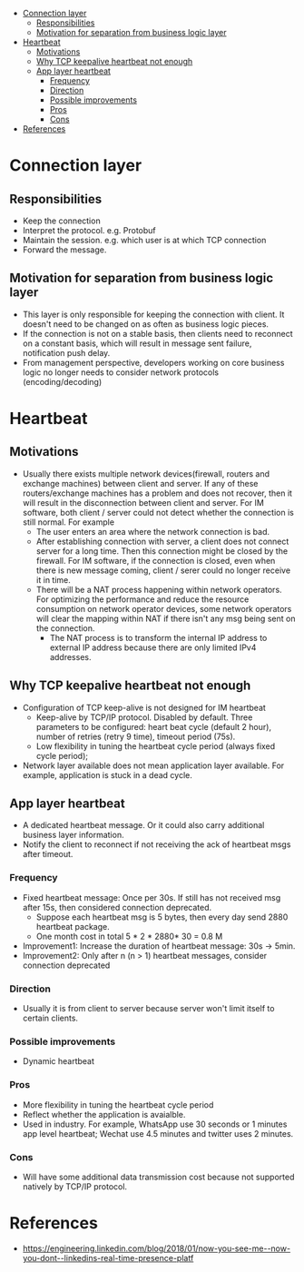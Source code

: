 - [Connection layer](#connection-layer)
  - [Responsibilities](#responsibilities)
  - [Motivation for separation from business logic layer](#motivation-for-separation-from-business-logic-layer)
- [Heartbeat](#heartbeat)
  - [Motivations](#motivations)
  - [Why TCP keepalive heartbeat not enough](#why-tcp-keepalive-heartbeat-not-enough)
  - [App layer heartbeat](#app-layer-heartbeat)
    - [Frequency](#frequency)
    - [Direction](#direction)
    - [Possible improvements](#possible-improvements)
    - [Pros](#pros)
    - [Cons](#cons)
- [References](#references)

# Connection layer

## Responsibilities
* Keep the connection
* Interpret the protocol. e.g. Protobuf
* Maintain the session. e.g. which user is at which TCP connection
* Forward the message.

## Motivation for separation from business logic layer
* This layer is only responsible for keeping the connection with client. It doesn't need to be changed on as often as business logic pieces.
* If the connection is not on a stable basis, then clients need to reconnect on a constant basis, which will result in message sent failure, notification push delay.
* From management perspective, developers working on core business logic no longer needs to consider network protocols (encoding/decoding)

# Heartbeat
## Motivations
* Usually there exists multiple network devices(firewall, routers and exchange machines) between client and server. If any of these routers/exchange machines has a problem and does not recover, then it will result in the disconnection between client and server. For IM software, both client / server could not detect whether the connection is still normal. For example 
  * The user enters an area where the network connection is bad.
  * After establishing connection with server, a client does not connect server for a long time. Then this connection might be closed by the firewall. For IM software, if the connection is closed, even when there is new message coming, client / serer could no longer receive it in time.
  * There will be a NAT process happening within network operators. For optimizing the performance and reduce the resource consumption on network operator devices, some network operators will clear the mapping within NAT if there isn't any msg being sent on the connection.
      * The NAT process is to transform the internal IP address to external IP address because there are only limited IPv4 addresses.

## Why TCP keepalive heartbeat not enough
* Configuration of TCP keep-alive is not designed for IM heartbeat
  * Keep-alive by TCP/IP protocol. Disabled by default. Three parameters to be configured: heart beat cycle (default 2 hour), number of retries (retry 9 time), timeout period (75s).
  * Low flexibility in tuning the heartbeat cycle period (always fixed cycle period);
* Network layer available does not mean application layer available. For example, application is stuck in a dead cycle.

## App layer heartbeat
* A dedicated heartbeat message. Or it could also carry additional business layer information. 
* Notify the client to reconnect if not receiving the ack of heartbeat msgs after timeout.

### Frequency
* Fixed heartbeat message: Once per 30s. If still has not received msg after 15s, then considered connection deprecated. 
  * Suppose each heartbeat msg is 5 bytes, then every day send 2880 heartbeat package. 
  * One month cost in total 5 * 2 * 2880* 30 = 0.8 M 
* Improvement1: Increase the duration of heartbeat message: 30s -> 5min.
* Improvement2: Only after n (n > 1)  heartbeat messages, consider connection deprecated

### Direction
* Usually it is from client to server because server won't limit itself to certain clients. 

### Possible improvements
* Dynamic heartbeat

### Pros
* More flexibility in tuning the heartbeat cycle period
* Reflect whether the application is avaialble.
* Used in industry. For example, WhatsApp use 30 seconds or 1 minutes app level heartbeat; Wechat use 4.5 minutes and twitter uses 2 minutes.

### Cons
* Will have some additional data transmission cost because not supported natively by TCP/IP protocol.


# References
* https://engineering.linkedin.com/blog/2018/01/now-you-see-me--now-you-dont--linkedins-real-time-presence-platf